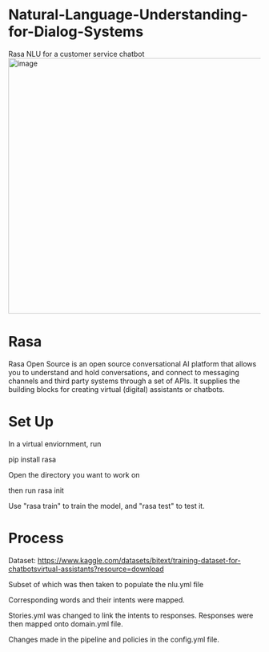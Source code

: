 # Natural-Language-Understanding-for-Dialog-Systems
Rasa NLU for a customer service chatbot
<img width="511" alt="image" src="https://github.com/AlokChedambath64/Natural-Language-Understanding-for-Dialog-Systems/assets/110228030/93b6de2c-eb11-4fc5-b7e8-7627365a7687">

#
# Rasa 

Rasa Open Source is an open source conversational AI platform that allows you to understand and hold conversations, and connect to messaging channels and third party systems through a set of APIs. It supplies the building blocks for creating virtual (digital) assistants or chatbots.

# Set Up

In a virtual enviornment, run 

pip install rasa

Open the directory you want to work on

then run rasa init

Use "rasa train" to train the model, and "rasa test" to test it. 

# Process

Dataset: https://www.kaggle.com/datasets/bitext/training-dataset-for-chatbotsvirtual-assistants?resource=download

Subset of which was then taken to populate the nlu.yml file

Corresponding words and their intents were mapped.

Stories.yml was changed to link the intents to responses. Responses were then mapped onto domain.yml file. 

Changes made in the pipeline and policies in the config.yml file.

